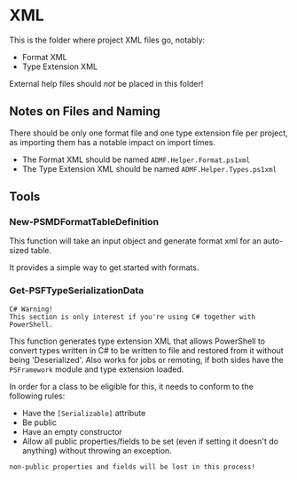 ﻿# XML

This is the folder where project XML files go, notably:

 - Format XML
 - Type Extension XML

External help files should _not_ be placed in this folder!

## Notes on Files and Naming

There should be only one format file and one type extension file per project, as importing them has a notable impact on import times.

 - The Format XML should be named `ADMF.Helper.Format.ps1xml`
 - The Type Extension XML should be named `ADMF.Helper.Types.ps1xml`

## Tools

### New-PSMDFormatTableDefinition

This function will take an input object and generate format xml for an auto-sized table.

It provides a simple way to get started with formats.

### Get-PSFTypeSerializationData

```
C# Warning!
This section is only interest if you're using C# together with PowerShell.
```

This function generates type extension XML that allows PowerShell to convert types written in C# to be written to file and restored from it without being 'Deserialized'. Also works for jobs or remoting, if both sides have the `PSFramework` module and type extension loaded.

In order for a class to be eligible for this, it needs to conform to the following rules:

 - Have the `[Serializable]` attribute
 - Be public
 - Have an empty constructor
 - Allow all public properties/fields to be set (even if setting it doesn't do anything) without throwing an exception.

```
non-public properties and fields will be lost in this process!
```